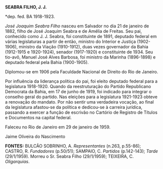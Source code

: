 **SEABRA FILHO, J. J.**

\*dep. fed. BA 1918-1923.

*José Joaquim Seabra Filho* nasceu em Salvador no dia 21 de janeiro de
1882, filho de José Joaquim Seabra e de Amélia de Freitas. Seu pai,
conhecido como J. J. Seabra, foi constituinte de 1891, deputado federal
em várias legislaturas a partir de então, ministro do Interior e Justiça
(1902-1906), ministro da Viação (1910-1912), duas vezes governador da
Bahia (1912-1915 e 1920-1924), senador (1917-1920) e constituinte de
1934. Seu tio-avô, Manuel José Alves Barbosa, foi ministro da Marinha
(1896-1898) e deputado federal pela Bahia (1900-1905).

Diplomou-se em 1906 pela Faculdade Nacional de Direito do Rio de
Janeiro.

Por influência da liderança política do pai, foi eleito deputado federal
para a legislatura 1918-1920. Quando da reestruturação do Partido
Republicano Democrata da Bahia, em 17 de junho de 1919, foi indicado
para integrar o conselho geral do partido. Nas eleições para a
legislatura 1921-1923 obteve a renovação do mandato. Por não sentir uma
verdadeira vocação, ao final da legislatura afastou-se da política e
dedicou-se à carreira jurídica, passando a exercer a função de escrivão
no Cartório de Registro de Títulos e Documentos na capital federal.

Faleceu no Rio de Janeiro em 29 de janeiro de 1959.

Jaime Oliveira do Nascimento

**FONTES:** BULCÃO SOBRINHO, A. *Representantes* (n.263, p.55-86);
CASTRO, R. *Fundadores* (p.50/51); SAMPAIO, C. *Partidos* (p.142-143);
*Tarde* (29/1/1959)*.* Morreu o Sr. Seabra Filho (29/1/1959); TEIXEIRA,
C. *Oligarquias*.
